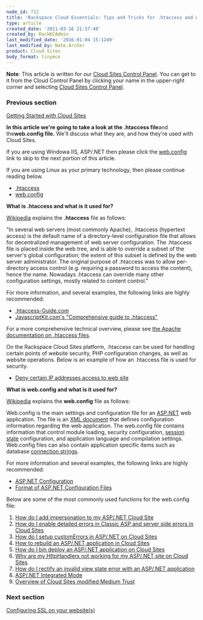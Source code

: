 ```yaml
---
node_id: 712
title: 'Rackspace Cloud Essentials: Tips and Tricks for .htaccess and web.config'
type: article
created_date: '2011-03-16 21:57:40'
created_by: RackKCAdmin
last_modified_date: '2016-01-04 15:1249'
last_modified_by: Nate.Archer
product: Cloud Sites
body_format: tinymce
---
```


**Note**: This article is written for our [Cloud Sites Control
Panel](https://manage.rackspacecloud.com/). You can get to it from the
Cloud Control Panel by clicking your name in the upper-right corner and
selecting [Cloud Sites Control
Panel](https://manage.rackspacecloud.com/).

### Previous section

[Getting Started with Cloud
Sites](https://www.rackspace.com/knowledge_center/getting-started/cloud-sites)

 

**In this article we're going to take a look at the .htaccess file**and
the**web.config file.** We'll discuss what they are, and how they're
used with Cloud Sites.

If you are using Windowa IIS, ASP/.NET then please click the
[web.config](#web_config) link to skip to the next portion of this
article.

If you are using Linux as your primary technology, then please continue
reading below.

-   [.htaccess](#htaccess)
-   [web.config](#web_config)

**What is .htaccess and what is it used for?**

[Wikipedia](http://en.wikipedia.org/wiki/Htaccess "http://en.wikipedia.org/wiki/Htaccess")
explains the **.htaccess** file as follows:

"In several web servers (most commonly Apache), .htaccess (hypertext
access) is the default name of a directory-level configuration file that
allows for decentralized management of web server configuration. The
.htaccess file is placed inside the web tree, and is able to override a
subset of the server's global configuration; the extent of this subset
is defined by the web server administrator. The original purpose of
.htaccess was to allow per-directory access control (e.g. requiring a
password to access the content), hence the name. Nowadays .htaccess can
override many other configuration settings, mostly related to content
control."

For more information, and several examples, the following links are
highly recommended:

-   [.htaccess-Guide.com](http://www.htaccess-guide.com/ "http://www.htaccess-guide.com/")
-   [JavascriptKit.com's "Comprehensive guide to
    .htaccess"](http://www.javascriptkit.com/howto/htaccess.shtml "http://www.javascriptkit.com/howto/htaccess.shtml")

For a more comprehensive technical overview, please see [the Apache
documentation on .htaccess
files](http://httpd.apache.org/docs/2.0/howto/htaccess.html "http://httpd.apache.org/docs/2.0/howto/htaccess.html").

On the Rackspace Cloud Sites platform, .htaccess can be used for
handling certain points of website security, PHP configuration changes,
as well as website operations. Below is an example of how an .htaccess
file is used for security.

-   [Deny certain IP addresses access to web
    site](http://www.rackspace.com/knowledge_center/index.php/How_do_I_deny_certain_IP_addresses_from_accessing_my_site "How do I deny certain IP addresses from accessing my site?")

**What is web.config and what is it used for?**

[Wikipedia](http://en.wikipedia.org/wiki/Htaccess "http://en.wikipedia.org/wiki/Htaccess") explains
the **web.config** file as follows:

Web.config is the main settings and configuration file for
an [ASP.NET](http://en.wikipedia.org/wiki/ASP.NET "ASP.NET") web
application. The file is an [XML
document](http://en.wikipedia.org/wiki/XML_document "XML document") that
defines configuration information regarding the web application. The
web.config file contains information that control module loading,
security configuration, [session
state](http://en.wikipedia.org/wiki/ASP.NET_state_management "ASP.NET state management") configuration,
and application language and compilation settings. Web.config files can
also contain application specific items such as database [connection
strings](http://en.wikipedia.org/wiki/Connection_string "Connection string").

For more information and several examples, the following links are
highly recommended:

-   [ASP.NET
    Configuration](http://msdn.microsoft.com/en-us/library/w7w4sb0w.aspx)
-   [Format of ASP.NET Configuration
    Files](http://msdn2.microsoft.com/en-us/library/ackhksh7(VS.71).aspx)

Below are some of the most commonly used functions for the web.config
file:

1.  [How do I add impersonation to my ASP/.NET Cloud
    Site](http://www.rackspace.com/knowledge_center/index.php/How_do_I_add_impersonation_to_my_ASP.NET_site)
2.  [How do I enable detailed errors in Classic ASP and server side
    errors in Cloud
    Sites](http://www.rackspace.com/knowledge_center/index.php/How_do_I_enable_detailed_errors_in_classic_ASP)
3.  [How do I setup customErrors in ASP/.NET on Cloud
    Sites](http://www.rackspace.com/knowledge_center/index.php/How_do_I_enable_detailed_errors_in_ASP.NET)
4.  [How to rebuild an ASP/.NET application in Cloud
    Sites](http://www.rackspace.com/knowledge_center/index.php/How_to_Rebuild_the_Application_in_Cloud_Sites)
5.  [How do I bin deploy an ASP/.NET application on Cloud
    Sites](http://www.rackspace.com/knowledge_center/index.php/How_do_I_bin_deploy_an_ASP/NET_assembly)
6.  [Why are my HttpHandlers not working for my ASP/.NET site on Cloud
    Sites](https://www.rackspace.com/knowledge_center/article/httphandlers-not-working-in-integrated-mode-for-aspnet-sites-on-cloud-sites)
7.  [How do I rectify an invalid view state error with an ASP/.NET
    application](http://www.rackspace.com/knowledge_center/index.php/How_do_I_rectify_an_invalid_view_state_error_with_an_ASP.NET_application)
8.  [ASP/.NET Integrated
    Mode](http://www.rackspace.com/knowledge_center/article/aspnet-integrated-mode-on-cloud-sites)
9.  [Overview of Cloud Sites modified Medium
    Trust](http://www.rackspace.com/knowledge_center/index.php/Overview_of_modified_Medium_Trust)

### Next section

[Configuring SSL on your
website(s)](http://www.rackspace.com/knowledge_center/article/getting-started-with-cloud-sites-configuring-ssl-on-your-websites)

